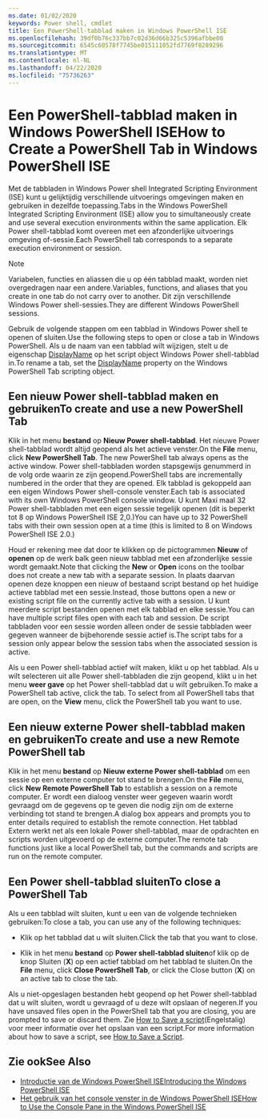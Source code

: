 ```yaml
---
ms.date: 01/02/2020
keywords: Power shell, cmdlet
title: Een PowerShell-tabblad maken in Windows PowerShell ISE
ms.openlocfilehash: 39df0b76c337bb7c02d36d66b325c5396afbbe00
ms.sourcegitcommit: 6545c60578f7745be015111052fd7769f8289296
ms.translationtype: MT
ms.contentlocale: nl-NL
ms.lasthandoff: 04/22/2020
ms.locfileid: "75736263"
---
```

# <a name="how-to-create-a-powershell-tab-in-windows-powershell-ise"></a><span data-ttu-id="8df6b-103">Een PowerShell-tabblad maken in Windows PowerShell ISE</span><span class="sxs-lookup"><span data-stu-id="8df6b-103">How to Create a PowerShell Tab in Windows PowerShell ISE</span></span>

<span data-ttu-id="8df6b-104">Met de tabbladen in Windows Power shell Integrated Scripting Environment (ISE) kunt u gelijktijdig verschillende uitvoerings omgevingen maken en gebruiken in dezelfde toepassing.</span><span class="sxs-lookup"><span data-stu-id="8df6b-104">Tabs in the Windows PowerShell Integrated Scripting Environment (ISE) allow you to simultaneously create and use several execution environments within the same application.</span></span> <span data-ttu-id="8df6b-105">Elk Power shell-tabblad komt overeen met een afzonderlijke uitvoerings omgeving of-sessie.</span><span class="sxs-lookup"><span data-stu-id="8df6b-105">Each PowerShell tab corresponds to a separate execution environment or session.</span></span>

> [!NOTE]
> <span data-ttu-id="8df6b-106">Variabelen, functies en aliassen die u op één tabblad maakt, worden niet overgedragen naar een andere.</span><span class="sxs-lookup"><span data-stu-id="8df6b-106">Variables, functions, and aliases that you create in one tab do not carry over to another.</span></span> <span data-ttu-id="8df6b-107">Dit zijn verschillende Windows Power shell-sessies.</span><span class="sxs-lookup"><span data-stu-id="8df6b-107">They are different Windows PowerShell sessions.</span></span>

<span data-ttu-id="8df6b-108">Gebruik de volgende stappen om een tabblad in Windows Power shell te openen of sluiten.</span><span class="sxs-lookup"><span data-stu-id="8df6b-108">Use the following steps to open or close a tab in Windows PowerShell.</span></span> <span data-ttu-id="8df6b-109">Als u de naam van een tabblad wilt wijzigen, stelt u de eigenschap [DisplayName](object-model/The-PowerShellTab-Object.md#displayname) op het script object Windows Power shell-tabblad in.</span><span class="sxs-lookup"><span data-stu-id="8df6b-109">To rename a tab, set the [DisplayName](object-model/The-PowerShellTab-Object.md#displayname) property on the Windows PowerShell Tab scripting object.</span></span>

## <a name="to-create-and-use-a-new-powershell-tab"></a><span data-ttu-id="8df6b-110">Een nieuw Power shell-tabblad maken en gebruiken</span><span class="sxs-lookup"><span data-stu-id="8df6b-110">To create and use a new PowerShell Tab</span></span>

<span data-ttu-id="8df6b-111">Klik in het menu **bestand** op **Nieuw Power shell-tabblad**. Het nieuwe Power shell-tabblad wordt altijd geopend als het actieve venster.</span><span class="sxs-lookup"><span data-stu-id="8df6b-111">On the **File** menu, click **New PowerShell Tab**. The new PowerShell tab always opens as the active window.</span></span> <span data-ttu-id="8df6b-112">Power shell-tabbladen worden stapsgewijs genummerd in de volg orde waarin ze zijn geopend.</span><span class="sxs-lookup"><span data-stu-id="8df6b-112">PowerShell tabs are incrementally numbered in the order that they are opened.</span></span> <span data-ttu-id="8df6b-113">Elk tabblad is gekoppeld aan een eigen Windows Power shell-console venster.</span><span class="sxs-lookup"><span data-stu-id="8df6b-113">Each tab is associated with its own Windows PowerShell console window.</span></span> <span data-ttu-id="8df6b-114">U kunt Maxi maal 32 Power shell-tabbladen met een eigen sessie tegelijk openen (dit is beperkt tot 8 op Windows PowerShell ISE 2,0.)</span><span class="sxs-lookup"><span data-stu-id="8df6b-114">You can have up to 32 PowerShell tabs with their own session open at a time (this is limited to 8 on Windows PowerShell ISE 2.0.)</span></span>

<span data-ttu-id="8df6b-115">Houd er rekening mee dat door te klikken op de pictogrammen **Nieuw** of **openen** op de werk balk geen nieuw tabblad met een afzonderlijke sessie wordt gemaakt.</span><span class="sxs-lookup"><span data-stu-id="8df6b-115">Note that clicking the **New** or **Open** icons on the toolbar does not create a new tab with a separate session.</span></span> <span data-ttu-id="8df6b-116">In plaats daarvan openen deze knoppen een nieuw of bestaand script bestand op het huidige actieve tabblad met een sessie.</span><span class="sxs-lookup"><span data-stu-id="8df6b-116">Instead, those buttons open a new or existing script file on the currently active tab with a session.</span></span> <span data-ttu-id="8df6b-117">U kunt meerdere script bestanden openen met elk tabblad en elke sessie.</span><span class="sxs-lookup"><span data-stu-id="8df6b-117">You can have multiple script files open with each tab and session.</span></span> <span data-ttu-id="8df6b-118">De script tabbladen voor een sessie worden alleen onder de sessie tabbladen weer gegeven wanneer de bijbehorende sessie actief is.</span><span class="sxs-lookup"><span data-stu-id="8df6b-118">The script tabs for a session only appear below the session tabs when the associated session is active.</span></span>

<span data-ttu-id="8df6b-119">Als u een Power shell-tabblad actief wilt maken, klikt u op het tabblad. Als u wilt selecteren uit alle Power shell-tabbladen die zijn geopend, klikt u in het menu **weer gave** op het Power shell-tabblad dat u wilt gebruiken.</span><span class="sxs-lookup"><span data-stu-id="8df6b-119">To make a PowerShell tab active, click the tab. To select from all PowerShell tabs that are open, on the **View** menu, click the PowerShell tab you want to use.</span></span>

## <a name="to-create-and-use-a-new-remote-powershell-tab"></a><span data-ttu-id="8df6b-120">Een nieuw externe Power shell-tabblad maken en gebruiken</span><span class="sxs-lookup"><span data-stu-id="8df6b-120">To create and use a new Remote PowerShell tab</span></span>

<span data-ttu-id="8df6b-121">Klik in het menu **bestand** op **Nieuw externe Power shell-tabblad** om een sessie op een externe computer tot stand te brengen.</span><span class="sxs-lookup"><span data-stu-id="8df6b-121">On the **File** menu, click **New Remote PowerShell Tab** to establish a session on a remote computer.</span></span> <span data-ttu-id="8df6b-122">Er wordt een dialoog venster weer gegeven waarin wordt gevraagd om de gegevens op te geven die nodig zijn om de externe verbinding tot stand te brengen.</span><span class="sxs-lookup"><span data-stu-id="8df6b-122">A dialog box appears and prompts you to enter details required to establish the remote connection.</span></span> <span data-ttu-id="8df6b-123">Het tabblad Extern werkt net als een lokale Power shell-tabblad, maar de opdrachten en scripts worden uitgevoerd op de externe computer.</span><span class="sxs-lookup"><span data-stu-id="8df6b-123">The remote tab functions just like a local PowerShell tab, but the commands and scripts are run on the remote computer.</span></span>

## <a name="to-close-a-powershell-tab"></a><span data-ttu-id="8df6b-124">Een Power shell-tabblad sluiten</span><span class="sxs-lookup"><span data-stu-id="8df6b-124">To close a PowerShell Tab</span></span>

<span data-ttu-id="8df6b-125">Als u een tabblad wilt sluiten, kunt u een van de volgende technieken gebruiken:</span><span class="sxs-lookup"><span data-stu-id="8df6b-125">To close a tab, you can use any of the following techniques:</span></span>

- <span data-ttu-id="8df6b-126">Klik op het tabblad dat u wilt sluiten.</span><span class="sxs-lookup"><span data-stu-id="8df6b-126">Click the tab that you want to close.</span></span>

- <span data-ttu-id="8df6b-127">Klik in het menu **bestand** op **Power shell-tabblad sluiten**of klik op de knop Sluiten (**X**) op een actief tabblad om het tabblad te sluiten.</span><span class="sxs-lookup"><span data-stu-id="8df6b-127">On the **File** menu, click **Close PowerShell Tab**, or click the Close button (**X**) on an active tab to close the tab.</span></span>

<span data-ttu-id="8df6b-128">Als u niet-opgeslagen bestanden hebt geopend op het Power shell-tabblad dat u wilt sluiten, wordt u gevraagd of u deze wilt opslaan of negeren.</span><span class="sxs-lookup"><span data-stu-id="8df6b-128">If you have unsaved files open in the PowerShell tab that you are closing, you are prompted to save or discard them.</span></span> <span data-ttu-id="8df6b-129">Zie [How to Save a script](How-to-Write-and-Run-Scripts-in-the-Windows-PowerShell-ISE.md#how-to-save-a-script)(Engelstalig) voor meer informatie over het opslaan van een script.</span><span class="sxs-lookup"><span data-stu-id="8df6b-129">For more information about how to save a script, see [How to Save a Script](How-to-Write-and-Run-Scripts-in-the-Windows-PowerShell-ISE.md#how-to-save-a-script).</span></span>

## <a name="see-also"></a><span data-ttu-id="8df6b-130">Zie ook</span><span class="sxs-lookup"><span data-stu-id="8df6b-130">See Also</span></span>

- [<span data-ttu-id="8df6b-131">Introductie van de Windows PowerShell ISE</span><span class="sxs-lookup"><span data-stu-id="8df6b-131">Introducing the Windows PowerShell ISE</span></span>](Introducing-the-Windows-PowerShell-ISE.md)
- [<span data-ttu-id="8df6b-132">Het gebruik van het console venster in de Windows PowerShell ISE</span><span class="sxs-lookup"><span data-stu-id="8df6b-132">How to Use the Console Pane in the Windows PowerShell ISE</span></span>](How-to-Use-the-Console-Pane-in-the-Windows-PowerShell-ISE.md)
